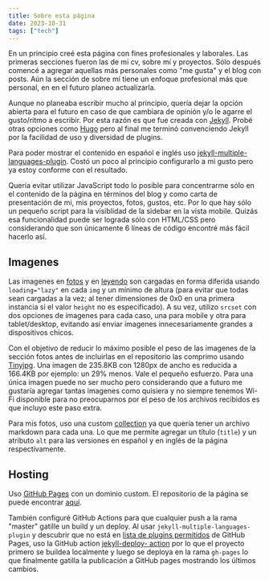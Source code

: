 ```yaml
---
title: Sobre esta página
date: 2023-10-31
tags: ["tech"]
---
```


En un principio creé esta página con fines profesionales y laborales. Las primeras secciones fueron las de mi cv, sobre mí y proyectos. Sólo después comencé a agregar aquellas más personales como "me gusta" y el blog con posts. Aún la sección de sobre mí tiene un enfoque profesional más que personal, en en el futuro planeo actualizarla.

Aunque no planeaba escribir mucho al principio, quería dejar la opción abierta para el futuro en caso de que cambiara de opinión y/o le agarre el gusto/ritmo a escribir. Por esta razón es que fue creada con [Jekyll](https://jekyllrb.com/). Probé otras opciones como [Hugo](https://gohugo.io/) pero al final me terminó convenciendo Jekyll por la facilidad de uso y diversidad de plugins.

Para poder mostrar el contenido en español e inglés uso [jekyll-multiple-languages-plugin](https://github.com/kurtsson/jekyll-multiple-languages-plugin). Costó un poco al principio configurarlo a mi gusto pero ya estoy conforme con el resultado.

Quería evitar utilizar JavaScript todo lo posible para concentrarme sólo en el contenido de la página en términos del blog y como carta de presentación de mi, mis proyectos, fotos, gustos, etc. Por lo que hay sólo un pequeño script para la visiblidad de la sidebar en la vista mobile. Quizás esa funcionalidad puede ser lograda sólo con HTML/CSS pero considerando que son únicamente 6 líneas de código encontré más fácil hacerlo así.

## Imagenes

Las imagenes en [fotos](/es/fotos) y en [leyendo](/es/leyendo) son cargadas en forma diferida usando `loading="lazy"` en cada `img` y un mínimo de altura (para evitar que todas sean cargadas a la vez; al tener dimensiones de 0x0 en una primera instancia si el valor `height` no es especificado). A su vez, utilizo `srcset` con dos opciones de imagenes para cada caso, una para mobile y otra para tablet/desktop, evitando así enviar imagenes innecesariamente grandes a dispositivos chicos. 

Con el objetivo de reducir lo máximo posible el peso de las imagenes de la sección fotos antes de incluirlas en el repositorio las comprimo usando [Tinyjpg](https://tinyjpg.com/). Una imagen de 235.8KB con 1280px de ancho es reducida a 166.4KB por ejemplo: un 29% menos. Vale el pequeño esfuerzo. Para una única imagen puede no ser mucho pero considerando que a futuro me gustaría agregar tantas imagenes como quisiera y no siempre tenemos Wi-Fi disponible para no preocuparnos por el peso de los archivos recibidos es que incluyo este paso extra.

Para mis fotos, uso una custom [collection](https://jekyllrb.com/docs/collections/) ya que quería tener un archivo markdown para cada una. Lo que me permite agregar un título (`title`) y un atributo `alt` para las versiones en español y en inglés de la página respectivamente.

## Hosting

Uso [GitHub Pages](https://pages.github.com/) con un dominio custom. El repositorio de la página se puede encontrar [aquí](https://github.com/luz-ojeda/luz-ojeda.github.io).

También configuré GitHub Actions para que cualquier push a la rama "master" gatille un build y un deploy. Al usar `jekyll-multiple-languages-plugin` y descubrir que no está en [lista de plugins permitidos](https://pages.github.com/versions/) de GitHub Pages, uso la GitHub action [jekyll-deploy- action](https://github.com/jeffreytse/jekyll-deploy-action) por lo que el proyecto primero se buildea localmente y luego se deploya en la rama `gh-pages` lo que finalmente gatilla la publicación a GitHub pages mostrando los últimos cambios.
